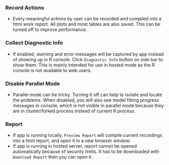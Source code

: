 ### Record Actions
- Every meaningful actions by user can be recorded and compiled into a html work report. All plots and most tables are also saved. This can be turned off to improve performance.

### Collect Diagnostic Info
- If enabled, warning and error messages will be captured by app instead of showing up in R console. Click `Diagnostic Info` button on side bar to show them. This is mainly intended for use in hosted mode as the R console is not available to web users.

### Disable Parallel Mode
- Parallel mode can be tricky. Turning it off can help to isolate and locate the problems. When disabled, you will also see model fitting progress messages in console, which is not visible in parallel mode because they are in cluster/forked process instead of current R process.

### Report
- If app is running locally, `Preview Report` will compile current recordings into a html report, and open it in a new browser window.
- If app is running in hosted server, report cannot be opened automatically because of security limits. It has to be downloaded with `Download Report` then you can open it.


